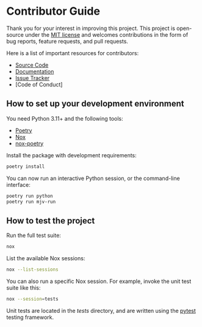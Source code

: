 # Contributor Guide

Thank you for your interest in improving this project.
This project is open-source under the [MIT license] and
welcomes contributions in the form of bug reports, feature requests, and pull requests.

Here is a list of important resources for contributors:

- [Source Code]
- [Documentation]
- [Issue Tracker]
- [Code of Conduct]

[mit license]: https://opensource.org/licenses/MIT
[source code]: https://github.com/snregales/mjv-todo-api
[documentation]: https://mjv-todo-api.readthedocs.io/
[issue tracker]: https://github.com/snregales/mjv-todo-api/issues

## How to set up your development environment

You need Python 3.11+ and the following tools:

- [Poetry]
- [Nox]
- [nox-poetry]

Install the package with development requirements:

```bash
poetry install
```

You can now run an interactive Python session,
or the command-line interface:

```bash
poetry run python
poetry run mjv-run
```

[poetry]: https://python-poetry.org/
[nox]: https://nox.thea.codes/
[nox-poetry]: https://nox-poetry.readthedocs.io/

## How to test the project

Run the full test suite:

```bash
nox
```

List the available Nox sessions:

```bash
nox --list-sessions
```

You can also run a specific Nox session.
For example, invoke the unit test suite like this:

```bash
nox --session=tests
```

Unit tests are located in the _tests_ directory,
and are written using the [pytest] testing framework.

[pytest]: https://pytest.readthedocs.io/
